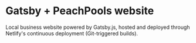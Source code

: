 # Gatsby + PeachPools website

Local business website powered by Gatsby.js, hosted and deployed through Netlify's continuous deployment (Git-triggered builds).
